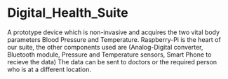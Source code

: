 # Digital_Health_Suite

A prototype device which is non-invasive and acquires the two vital body parameters Blood Pressure and Temperature.
Raspberry-Pi is the heart of our suite, the other components used are (Analog-Digital converter, Bluetooth module, Pressure and Temperature sensors, Smart Phone to recieve the data)
The data can be sent to doctors or the required person who is at a different location.
